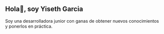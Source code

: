 ## Hola👋, soy Yiseth Garcia
Soy una desarrolladora junior con ganas de obtener nuevos conocimientos y ponerlos en práctica.

<!--
**Yisethgarcia/Yisethgarcia** is a ✨ _special_ ✨ repository because its `README.md` (this file) appears on your GitHub profile.

Here are some ideas to get you started:

- 👨‍💻 Todos mis proyectos están disponibles en https://github.com/Yisethgarcia?tab=repositories
- 📫 Cómo contactar conmigo yiseth15g@gmail.com
-->
